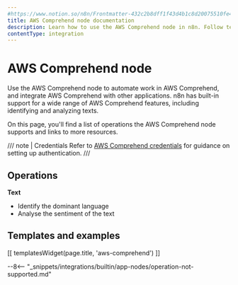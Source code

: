 ```yaml
---
#https://www.notion.so/n8n/Frontmatter-432c2b8dff1f43d4b1c8d20075510fe4
title: AWS Comprehend node documentation
description: Learn how to use the AWS Comprehend node in n8n. Follow technical documentation to integrate AWS Comprehend node into your workflows.
contentType: integration
---
```


# AWS Comprehend node

Use the AWS Comprehend node to automate work in AWS Comprehend, and integrate AWS Comprehend with other applications. n8n has built-in support for a wide range of AWS Comprehend features, including identifying and analyzing texts.

On this page, you'll find a list of operations the AWS Comprehend node supports and links to more resources.

/// note | Credentials
Refer to [AWS Comprehend credentials](/integrations/builtin/credentials/aws/) for guidance on setting up authentication. 
///

## Operations

**Text**

- Identify the dominant language
- Analyse the sentiment of the text

## Templates and examples

<!-- see https://www.notion.so/n8n/Pull-in-templates-for-the-integrations-pages-37c716837b804d30a33b47475f6e3780 -->
[[ templatesWidget(page.title, 'aws-comprehend') ]]

--8<-- "_snippets/integrations/builtin/app-nodes/operation-not-supported.md"

